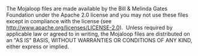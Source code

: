 The Mojaloop files are made available by the Bill & Melinda Gates Foundation under the Apache 2.0 license and you may not use these files except in compliance with the license (see http://www.apache.org/licenses/LICENSE-2.0).  
Unless required by applicable law or agreed to in writing, the Mojaloop files are distributed on an "AS IS" BASIS, WITHOUT WARRANTIES OR CONDITIONS OF ANY KIND, either express or implied.
